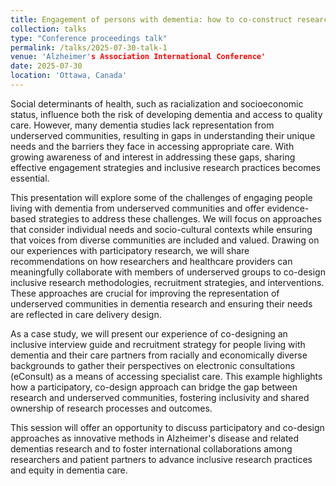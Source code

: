 ```yaml
---
title: Engagement of persons with dementia: how to co-construct research?'
collection: talks
type: "Conference proceedings talk"
permalink: /talks/2025-07-30-talk-1
venue: 'Alzheimer's Association International Conference'
date: 2025-07-30
location: 'Ottawa, Canada'
---
```


Social determinants of health, such as racialization and socioeconomic status, influence both the risk of developing dementia and access to quality care. However, many dementia studies lack representation from underserved communities, resulting in gaps in understanding their unique needs and the barriers they face in accessing appropriate care. With growing awareness of and interest in addressing these gaps, sharing effective engagement strategies and inclusive research practices becomes essential.

This presentation will explore some of the challenges of engaging people living with dementia from underserved communities and offer evidence-based strategies to address these challenges. We will focus on approaches that consider individual needs and socio-cultural contexts while ensuring that voices from diverse communities are included and valued. Drawing on our experiences with participatory research, we will share recommendations on how researchers and healthcare providers can meaningfully collaborate with members of underserved groups to co-design inclusive research methodologies, recruitment strategies, and interventions. These approaches are crucial for improving the representation of underserved communities in dementia research and ensuring their needs are reflected in care delivery design.

As a case study, we will present our experience of co-designing an inclusive interview guide and recruitment strategy for people living with dementia and their care partners from racially and economically diverse backgrounds to gather their perspectives on electronic consultations (eConsult) as a means of accessing specialist care. This example highlights how a participatory, co-design approach can bridge the gap between research and underserved communities, fostering inclusivity and shared ownership of research processes and outcomes.

This session will offer an opportunity to discuss participatory and co-design approaches as innovative methods in Alzheimer's disease and related dementias research and to foster international collaborations among researchers and patient partners to advance inclusive research practices and equity in dementia care.
